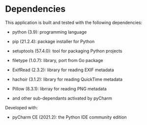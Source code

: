 # Dependencies

This application is built and tested with the following dependencies:

- python (3.9): programming language
- pip (21.2.4): package installer for Python
- setuptools (57.4.0): tool for packaging Python projects

- filetype (1.0.7): library, port from Go package
- ExifRead (2.3.2): library for reading EXIF metadata
- hachoir (3.1.2):  library for reading QuickTime metadata
- Pillow (8.3.1):   librray for reading PNG metadata
- and other sub-dependants activated by pyCharm

Developed with:

- pyCharm CE (2021.2): the Python IDE community edition